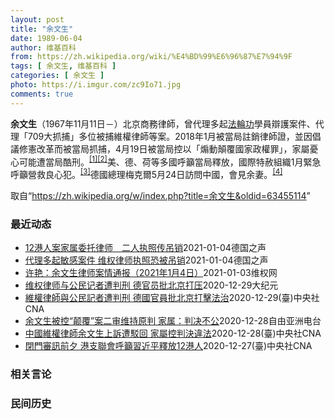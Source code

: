 ```yaml
---
layout: post
title: "余文生"
date: 1989-06-04
author: 维基百科
from: https://zh.wikipedia.org/wiki/%E4%BD%99%E6%96%87%E7%94%9F
tags: [ 余文生, 维基百科 ]
categories: [ 余文生 ]
photo: https://i.imgur.com/zc9Io71.jpg
comments: true
---
```

<div class="mw-parser-output">
<p><b>余文生</b>（1967年11月11日<span class="useeditintro" title="Template:BLP editintro">－</span>）北京商務律師，曾代理多起<a href="/wiki/%E6%B3%95%E8%BC%AA%E5%8A%9F" class="mw-redirect" title="法輪功">法輪功</a>學員辯護案件、代理「709大抓捕」多位被捕維權律師等案。2018年1月被當局註銷律師證，並因倡議修憲改革而被當局抓捕，4月19日被當局控以「煽動顛覆國家政權罪」，家屬憂心可能遭當局酷刑。<sup id="cite_ref-EPO0420_1-0" class="reference"><a href="#cite_note-EPO0420-1">[1]</a></sup><sup id="cite_ref-bbc17_2-0" class="reference"><a href="#cite_note-bbc17-2">[2]</a></sup>美、德、荷等多國呼籲當局釋放，國際特赦組織1月緊急呼籲營救良心犯。<sup id="cite_ref-amnesty_3-0" class="reference"><a href="#cite_note-amnesty-3">[3]</a></sup>德國總理梅克爾5月24日訪問中國，會見余妻。<sup id="cite_ref-4" class="reference"><a href="#cite_note-4">[4]</a></sup>
</p>
</div><noscript><img src="//zh.wikipedia.org/wiki/Special:CentralAutoLogin/start?type=1x1" alt="" title="" width="1" height="1" style="border: none; position: absolute;"></noscript>
<div class="printfooter">取自“<a dir="ltr" href="https://zh.wikipedia.org/w/index.php?title=余文生&amp;oldid=63455114">https://zh.wikipedia.org/w/index.php?title=余文生&amp;oldid=63455114</a>”</div><div id="recent-news"><h3>最近动态</h3><ul><li><a href="https://nodebe4.github.io/waimei/2021-01-04/12%E6%B8%AF%E4%BA%BA%E6%A1%88%E5%AE%B6%E5%B1%9E%E5%A7%94%E6%89%98%E5%BE%8B%E5%B8%88-%E4%BA%8C%E4%BA%BA%E6%89%A7%E7%85%A7%E4%BC%A0%E5%90%8A%E9%94%80" title="12港人案家属委托律师　二人执照传吊销—— William Yang2021-01-04T06:11:27.968Z 中国维权律师卢思位近期代理了不少敏感案件，其中包含中国维权律师余文生、中国诗...">12港人案家属委托律师　二人执照传吊销</a><time>2021-01-04</time><a class="tag">德国之声</a></li>
<li><a href="https://nodebe4.github.io/waimei/2021-01-04/%E4%BB%A3%E7%90%86%E5%A4%9A%E8%B5%B7%E6%95%8F%E6%84%9F%E6%A1%88%E4%BB%B6-%E7%BB%B4%E6%9D%83%E5%BE%8B%E5%B8%88%E6%89%A7%E7%85%A7%E6%81%90%E8%A2%AB%E5%90%8A%E9%94%80" title="代理多起敏感案件 维权律师执照恐被吊销—— William Yang2021-01-04T06:11:27.968Z 中国维权律师卢思位近期代理了不少敏感案件，其中包含中国维权律师余文生、中国诗...">代理多起敏感案件 维权律师执照恐被吊销</a><time>2021-01-04</time><a class="tag">德国之声</a></li>
<li><a href="https://nodebe4.github.io/waimei/2021-01-03/%E8%AE%B8%E8%89%B3-%E4%BD%99%E6%96%87%E7%94%9F%E5%BE%8B%E5%B8%88%E6%A1%88%E6%83%85%E9%80%9A%E6%8A%A5-2021%E5%B9%B41%E6%9C%884%E6%97%A5" title="许艳：余文生律师案情通报（2021年1月4日）—— 2021年1月1日，许艳收到徐州市中级人民法院，家属会见通知书，1月1日，许艳给徐州市看守所打电话，预约会见余文生律师，徐州市看守所以疫情为由...">许艳：余文生律师案情通报（2021年1月4日）</a><time>2021-01-03</time><a class="tag">维权网</a></li>
<li><a href="https://nodebe4.github.io/waimei/2020-12-29/%E7%BB%B4%E6%9D%83%E5%BE%8B%E5%B8%88%E4%B8%8E%E5%85%AC%E6%B0%91%E8%AE%B0%E8%80%85%E9%81%AD%E5%88%A4%E5%88%91-%E5%BE%B7%E5%AE%98%E5%91%98%E6%89%B9%E5%8C%97%E4%BA%AC%E6%89%93%E5%8E%8B" title="维权律师与公民记者遭判刑 德官员批北京打压—— 【大纪元2020年12月30日讯】德国官员对中国维权律师余文生上诉遭驳回与公民记者张展被判刑感到震惊，批评这是对法治的打击，违反中共对世界卫生组织...">维权律师与公民记者遭判刑 德官员批北京打压</a><time>2020-12-29</time><a class="tag">大纪元</a></li>
<li><a href="https://nodebe4.github.io/waimei/2020-12-29/%E7%B6%AD%E6%AC%8A%E5%BE%8B%E5%B8%AB%E8%88%87%E5%85%AC%E6%B0%91%E8%A8%98%E8%80%85%E9%81%AD%E5%88%A4%E5%88%91-%E5%BE%B7%E5%9C%8B%E5%AE%98%E5%93%A1%E6%89%B9%E5%8C%97%E4%BA%AC%E6%89%93%E6%93%8A%E6%B3%95%E6%B2%BB" title="維權律師與公民記者遭判刑 德國官員批北京打擊法治—— 德國聯邦政府人權專員柯夫勒（圖）對中國維權律師余文生上訴遭駁回與公民記者張展被判刑感到震驚，批評中國違反對世界衛生組織的承諾。（圖取自fac...">維權律師與公民記者遭判刑 德國官員批北京打擊法治</a><time>2020-12-29</time><a class="tag">(臺)中央社CNA</a></li>
<li><a href="https://nodebe4.github.io/waimei/2020-12-28/%E4%BD%99%E6%96%87%E7%94%9F%E8%A2%AB%E6%8E%A7-%E9%A2%A0%E8%A6%86-%E6%A1%88%E4%BA%8C%E5%AE%A1%E7%BB%B4%E6%8C%81%E5%8E%9F%E5%88%A4-%E5%AE%B6%E5%B1%9E-%E5%88%A4%E5%86%B3%E4%B8%8D%E5%85%AC" title="余文生被控“颠覆”案二审维持原判 家属：判决不公—— 中国维权律师余文生被控“颠覆国家政权”案日前经江苏省高院二审裁定维持原判。家属和该案代理律师谴责当局，在未完成二审法定程序的情况下作出裁定严...">余文生被控“颠覆”案二审维持原判   家属：判决不公</a><time>2020-12-28</time><a class="tag">自由亚洲电台</a></li>
<li><a href="https://nodebe4.github.io/waimei/2020-12-28/%E4%B8%AD%E5%9C%8B%E7%B6%AD%E6%AC%8A%E5%BE%8B%E5%B8%AB%E4%BD%99%E6%96%87%E7%94%9F%E4%B8%8A%E8%A8%B4%E9%81%AD%E9%A7%81%E5%9B%9E-%E5%AE%B6%E5%B1%AC%E6%8E%A7%E5%88%A4%E6%B1%BA%E9%81%95%E6%B3%95" title="中國維權律師余文生上訴遭駁回 家屬控判決違法—— （中央社台北28日電）中國維權律師余文生6月被徐州中級法院依「煽動顛覆國家政權罪」，判處4年有期徒刑。余文生堅不認罪提出上訴後，13日遭江蘇省高...">中國維權律師余文生上訴遭駁回 家屬控判決違法</a><time>2020-12-28</time><a class="tag">(臺)中央社CNA</a></li>
<li><a href="https://nodebe4.github.io/waimei/2020-12-27/%E9%96%89%E9%96%80%E5%AF%A9%E8%A8%8A%E5%89%8D%E5%A4%95-%E6%B8%AF%E6%94%AF%E8%81%AF%E6%9C%83%E5%91%BC%E7%B1%B2%E7%BF%92%E8%BF%91%E5%B9%B3%E9%87%8B%E6%94%BE12%E6%B8%AF%E4%BA%BA" title="閉門審訊前夕 港支聯會呼籲習近平釋放12港人—— （中央社記者張謙香港28日電）香港支聯會今天向中國國家主席習近平發公開信，要求習近平釋放中國公民記者張展、維權律師余文生以及在深圳被扣留和起訴的...">閉門審訊前夕 港支聯會呼籲習近平釋放12港人</a><time>2020-12-27</time><a class="tag">(臺)中央社CNA</a></li>
</ul></div><div id="open-opinion"><h3>相关言论</h3><ul></ul></div><div id="mjls-record"><h3>民间历史</h3><ul></ul></div>